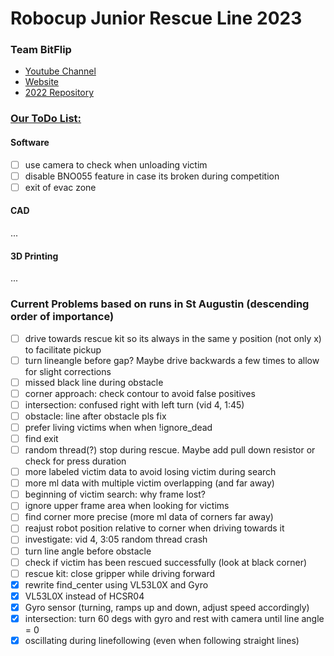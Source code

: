 # Robocup Junior Rescue Line 2023
### Team BitFlip


* [Youtube Channel](https://www.youtube.com/channel/UCC9BH-tkFcYVH9Up8JBV4LQ)
* [Website](http://kraemer123.de/)
* [2022 Repository](https://github.com/saegersven/robocup)

### <u>Our ToDo List:</u>

#### Software

- [ ] use camera to check when unloading victim
- [ ] disable BNO055 feature in case its broken during competition
- [ ] exit of evac zone

#### CAD
...
#### 3D Printing
...
### Current Problems based on runs in St Augustin (descending order of importance)
- [ ] drive towards rescue kit so its always in the same y position (not only x) to facilitate pickup
- [ ] turn lineangle before gap? Maybe drive backwards a few times to allow for slight corrections
- [ ] missed black line during obstacle
- [ ] corner approach: check contour to avoid false positives
- [ ] intersection: confused right with left turn (vid 4, 1:45)
- [ ] obstacle: line after obstacle pls fix
- [ ] prefer living victims when when !ignore_dead 
- [ ] find exit
- [ ] random thread(?) stop during rescue. Maybe add pull down resistor or check for press  duration
- [ ] more labeled victim data to avoid losing victim during search
- [ ] more ml data with multiple victim overlapping (and far away)
- [ ] beginning of victim search: why frame lost?
- [ ] ignore upper frame area when looking for victims
- [ ] find corner more precise (more ml data of corners far away)
- [ ] reajust robot position relative to corner when driving towards it
- [ ] investigate: vid 4, 3:05 random thread crash
- [ ] turn line angle before obstacle
- [ ] check if victim has been rescued successfully (look at black corner)
- [ ] rescue kit: close gripper while driving forward 
- [X] rewrite find_center using VL53L0X and Gyro
- [X] VL53L0X instead of HCSR04
- [X] Gyro sensor (turning, ramps up and down, adjust speed accordingly)
- [X] intersection: turn 60 degs with gyro and rest with camera until line angle = 0
- [X] oscillating during linefollowing (even when following straight lines)